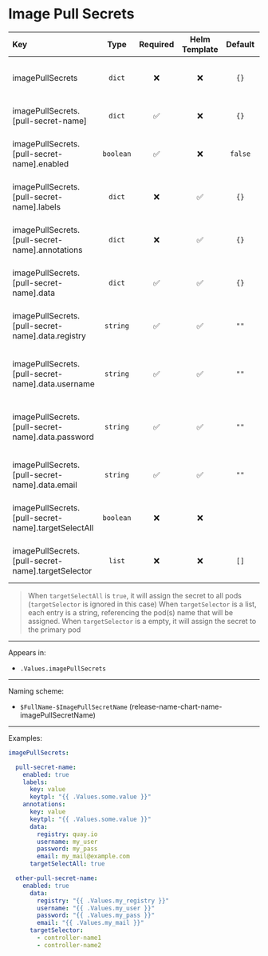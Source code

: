 # Image Pull Secrets

| Key                                                 |   Type    | Required | Helm Template | Default | Description                                     |
| :-------------------------------------------------- | :-------: | :------: | :-----------: | :-----: | :---------------------------------------------- |
| imagePullSecrets                                    |  `dict`   |    ❌    |      ❌       |  `{}`   | Define the image pull secrets as dicts          |
| imagePullSecrets.[pull-secret-name]                 |  `dict`   |    ✅    |      ❌       |  `{}`   | Holds configMap definition                      |
| imagePullSecrets.[pull-secret-name].enabled         | `boolean` |    ✅    |      ❌       | `false` | Enables or Disables the image pull secret       |
| imagePullSecrets.[pull-secret-name].labels          |  `dict`   |    ❌    |      ✅       |  `{}`   | Additional labels for image pull secret         |
| imagePullSecrets.[pull-secret-name].annotations     |  `dict`   |    ❌    |      ✅       |  `{}`   | Additional annotations for image pull secret    |
| imagePullSecrets.[pull-secret-name].data            |  `dict`   |    ✅    |      ✅       |  `{}`   | Define the data of the image pull secret        |
| imagePullSecrets.[pull-secret-name].data.registry   | `string`  |    ✅    |      ✅       |  `""`   | Define the registry of the image pull secret    |
| imagePullSecrets.[pull-secret-name].data.username   | `string`  |    ✅    |      ✅       |  `""`   | Define the username of the image pull secret    |
| imagePullSecrets.[pull-secret-name].data.password   | `string`  |    ✅    |      ✅       |  `""`   | Define the password of the image pull secret    |
| imagePullSecrets.[pull-secret-name].data.email      | `string`  |    ✅    |      ✅       |  `""`   | Define the email of the image pull secret       |
| imagePullSecrets.[pull-secret-name].targetSelectAll | `boolean` |    ❌    |      ❌       |         | Whether to assign the secret to all pods or not |
| imagePullSecrets.[pull-secret-name].targetSelector  |  `list`   |    ❌    |      ❌       |  `[]`   | Define the pod(s) to assign the secret          |

> When `targetSelectAll` is `true`, it will assign the secret to all pods (`targetSelector` is ignored in this case)
> When `targetSelector` is a list, each entry is a string, referencing the pod(s) name that will be assigned.
> When `targetSelector` is a empty, it will assign the secret to the primary pod

---

Appears in:

- `.Values.imagePullSecrets`

---

Naming scheme:

- `$FullName-$ImagePullSecretName` (release-name-chart-name-imagePullSecretName)

---

Examples:

```yaml
imagePullSecrets:

  pull-secret-name:
    enabled: true
    labels:
      key: value
      keytpl: "{{ .Values.some.value }}"
    annotations:
      key: value
      keytpl: "{{ .Values.some.value }}"
      data:
        registry: quay.io
        username: my_user
        password: my_pass
        email: my_mail@example.com
      targetSelectAll: true

  other-pull-secret-name:
    enabled: true
      data:
        registry: "{{ .Values.my_registry }}"
        username: "{{ .Values.my_user }}"
        password: "{{ .Values.my_pass }}"
        email: "{{ .Values.my_mail }}"
      targetSelector:
        - controller-name1
        - controller-name2
```
